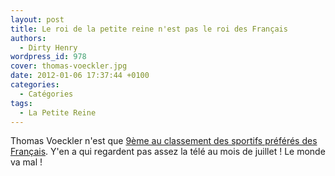 ```yaml
---
layout: post
title: Le roi de la petite reine n'est pas le roi des Français
authors:
  - Dirty Henry
wordpress_id: 978
cover: thomas-voeckler.jpg
date: 2012-01-06 17:37:44 +0100
categories:
  - Catégories
tags:
  - La Petite Reine
---
```


Thomas Voeckler n'est que
[9ème au classement des sportifs préférés des Français](http://www.lequipemag.fr/EquipeMag/Reportages/PORTFOLIO_mag-40-janvier-2012_2.html#scroll).
Y'en a qui regardent pas assez la télé au mois de juillet ! Le monde va mal !
